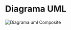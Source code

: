 # Diagrama UML
![Diagrama uml Composite](https://github.com/user-attachments/assets/bff2dbb1-23d1-4774-b277-1eab84eceb9d)
